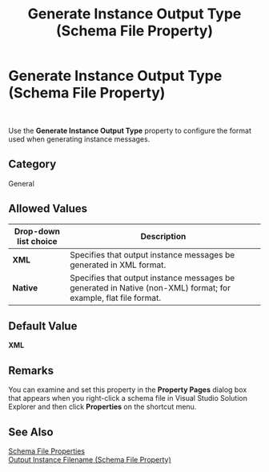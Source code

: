 ﻿---
title: Generate Instance Output Type (Schema File Property)
TOCTitle: Generate Instance Output Type (Schema File Property)
ms:assetid: 8561460f-bb1d-4328-9f8f-11eaa567ae1b
ms:mtpsurl: https://msdn.microsoft.com/library/Aa561174(v=BTS.80)
ms:contentKeyID: 51529410
ms.date: 08/30/2017
mtps_version: v=BTS.80
---

# Generate Instance Output Type (Schema File Property)

 

Use the **Generate Instance Output Type** property to configure the format used when generating instance messages.

## Category

General

## Allowed Values

<table>
<thead>
<tr class="header">
<th>Drop-down list choice</th>
<th>Description</th>
</tr>
</thead>
<tbody>
<tr class="odd">
<td><strong>XML</strong></td>
<td>Specifies that output instance messages be generated in XML format.</td>
</tr>
<tr class="even">
<td><strong>Native</strong></td>
<td>Specifies that output instance messages be generated in Native (non-XML) format; for example, flat file format.</td>
</tr>
</tbody>
</table>


## Default Value

**XML**

## Remarks

You can examine and set this property in the **Property Pages** dialog box that appears when you right-click a schema file in Visual Studio Solution Explorer and then click **Properties** on the shortcut menu.

## See Also

[Schema File Properties](schema-file-properties.md)  
[Output Instance Filename (Schema File Property)](output-instance-filename-schema-file-property.md)

